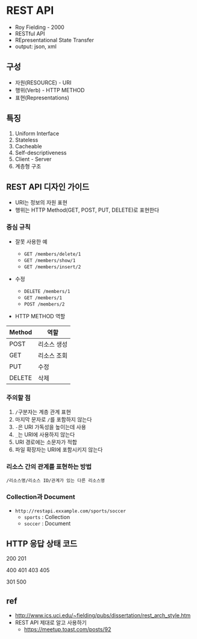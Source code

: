 # REST API
* Roy Fielding - 2000
* RESTful API
* REpresentational State Transfer
* output: json, xml

## 구성
* 자원(RESOURCE) - URI
* 행위(Verb) - HTTP METHOD
* 표현(Representations)

## 특징
1. Uniform Interface
2. Stateless
3. Cacheable
4. Self-descriptiveness
5. Client - Server
6. 계층형 구조

## REST API 디자인 가이드

* URI는 정보의 자원 표현
* 행위는 HTTP Method(GET, POST, PUT, DELETE)로 표현한다

### 중심 규칙

* 잘못 사용한 예
  * `GET /members/delete/1`
  * `GET /members/show/1`
  * `GET /members/insert/2`

* 수정
  * `DELETE /members/1`
  * `GET /members/1`
  * `POST /members/2`

* HTTP METHOD 역할

| Method | 역할 |
|---|---|
|POST | 리소스 생성 |
|GET | 리소스 조회 |
|PUT | 수정 |
|DELETE | 삭제 |

### 주의할 점
1. `/`구분자는 계층 관계 표현
2. 마지막 문자로 `/`를 포함하지 않는다
3. `-`은 URI 가독성을 높이는데 사용
4. `_`는 URI에 사용하지 않는다
5. URI 경로에는 소문자가 적합
6. 파일 확장자는 URI에 포함시키지 않는다

### 리소스 간의 관계를 표현하는 방법

`/리소스명/리소스 ID/관계가 있는 다른 리소스명`

### Collection과 Document

* `http://restapi.exxample.com/sports/soccer`
  * `sports` : Collection
  * `soccer` : Document


## HTTP 응답 상태 코드

200
201

400
401
403
405

301
500


## ref
* http://www.ics.uci.edu/~fielding/pubs/dissertation/rest_arch_style.htm
* REST API 제대로 알고 사용하기
  * https://meetup.toast.com/posts/92
